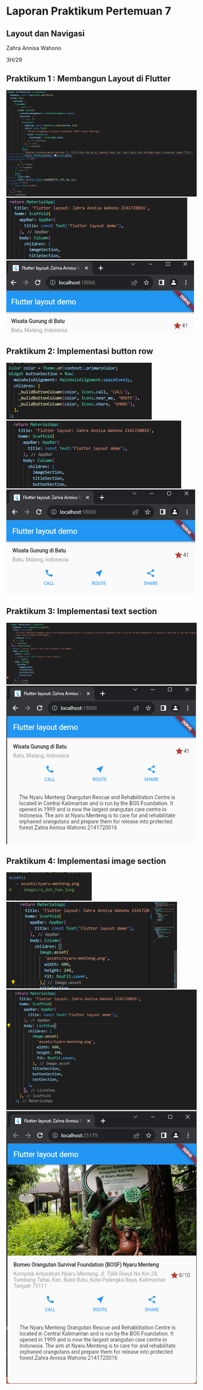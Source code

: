 # Laporan Praktikum Pertemuan 7
## Layout dan Navigasi

Zahra Annisa Wahono

3H/29

## **Praktikum 1 : Membangun Layout di Flutter**

![Alt text](img/image-4.png)
![Alt text](img/image-5.png)
![Alt text](img/image.png)

## **Praktikum 2: Implementasi button row**

![Alt text](img/image-6.png)
![Alt text](img/image-7.png)
![Alt text](img/image-1.png)


## **Praktikum 3: Implementasi text section**

![Alt text](img/image-8.png)
![Alt text](img/image-2.png)

## **Praktikum 4: Implementasi image section**

![Alt text](img/image-9.png)
![Alt text](img/image-10.png)
![Alt text](img/image-11.png)
![Alt text](img/image-12.png)
